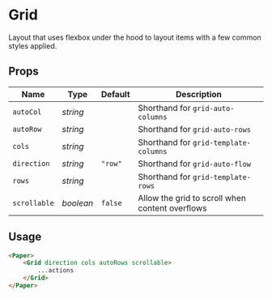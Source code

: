# Grid

Layout that uses flexbox under the hood to layout items with a few common
styles applied.

## Props
| Name | Type | Default | Description |
| --- | --- | --- | --- |
| `autoCol` | _string_ | | Shorthand for `grid-auto-columns`
| `autoRow` | _string_ | | Shorthand for `grid-auto-rows`
| `cols` | _string_ | | Shorthand for `grid-template-columns`
| `direction` | _string_ | `"row"` | Shorthand for `grid-auto-flow`
| `rows` | _string_ | | Shorthand for `grid-template-rows`
| `scrollable` | _boolean_ | `false` | Allow the grid to scroll when content overflows

## Usage
```html
<Paper>
    <Grid direction cols autoRows scrollable>
        ...actions
    </Grid>
</Paper>
```
